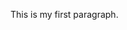 
<html>
<head>
    <title></title>
</head>
<body>

<p>This is my first paragraph.</p>

</body>
<a href="http://www.chaonicainiaodediyige.com>This is a link</a>
</html>
